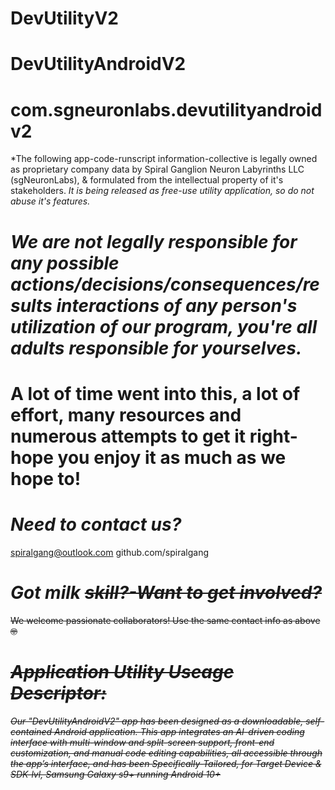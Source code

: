 # DevUtilityV2 
# DevUtilityAndroidV2
# com.sgneuronlabs.devutilityandroidv2 
 *The following app-code-runscript information-collective is legally owned as proprietary company data by Spiral Ganglion Neuron Labyrinths LLC (sgNeuronLabs), & formulated from the intellectual property of it's stakeholders. *It is being released as free-use utility application, so do not abuse it's features.*
 # *We are not legally responsible for any possible actions/decisions/consequences/results interactions of any person's utilization of our program, you're all adults responsible for yourselves.*
 
# A lot of time went into this, a lot of effort, many resources and numerous attempts to get it right-hope you enjoy it as much as we hope to! 

# *Need to contact us?*
 spiralgang@outlook.com
 github.com/spiralgang
 # *Got </s> milk <s> skill?-Want to get involved?* 
 We welcome passionate collaborators! Use the same contact info as above 🤓

# *Application Utility Useage Descriptor:*
 *Our "DevUtilityAndroidV2" app has been designed as a downloadable, self-contained Android application. This app integrates an AI-driven coding interface with multi-window and split-screen support, front-end customization, and manual code editing capabilities, all accessible through the app’s interface, and has been Specifically-Tailored, for Target Device & SDK-lvl, Samsung Galaxy s9+ running Android 10+*
